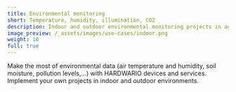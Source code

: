 ```yaml
---
title: Environmental monitoring
short: Temperature, humidity, illumination, CO2
description: Indoor and outdoor environmental monitoring projects in agriculture, industry, food processing, and smart business and household projects.
image_preview: /_assets/images/use-cases/indoor.png
weight: 10
full: true
---
```


Make the most of environmental data (air temperature and humidity, soil moisture, pollution levels,...) with HARDWARIO devices and services. Implement your own projects in indoor and outdoor environments.